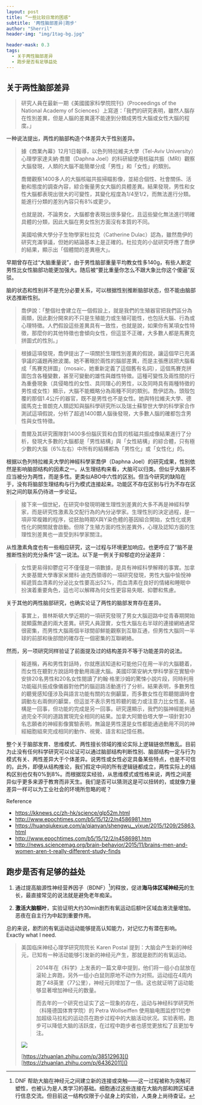 ```yaml
---
layout: post
title: “一些比较日常的困惑"
subtitle: '两性脑部差异|跑步'
author: "Sherril"
header-img: "img/1tag-bg.jpg"

header-mask: 0.3
tags:
  - 关于两性脑部差异
  - 跑步是否有足够益处
---
```



## 关于两性脑部差异

>
> 研究人員在最新一期《美國國家科學院院刊》（Proceedings of the National Academy of Sciences）上寫道：「我們的研究表明，雖然人腦存在性別差異，但是人腦的差異還不能達到分類成男性大腦或女性大腦的程度。」

一种说法提出，两性的脑部构造个体差异大于性别差异。

> 據《商業內幕》12月1日報導，以色列特拉維夫大學（Tel-Aviv University）心理學家達夫納‧喬爾（Daphna Joel）的科研組使用核磁共振（MRI）觀察大腦發現，人類的大腦不能簡單分成「男性」和「女性」的類別。
>     
> 喬爾觀察1400多人的大腦核磁共振掃瞄影像，並結合個性、社會關係、活動和態度的調查內容，綜合衡量男女大腦的具體差異。結果發現，男性和女性大腦都表現出很大的可變性，其變化程度為1/4至1/2，而無法進行分類。能進行分類的差別內容只有8%或更少。
>     
> 也就是說，不論男女，大腦都會表現出很多變化，且這些變化無法進行明確具體的分類，因此大腦在男女性別方面沒有本質的不同。
>     
> 美國哈佛大學分子生物學家杜拉克（Catherine Dulac）認為，雖然喬伊的研究充滿爭議，但她的結論基本上是正確的。杜拉克的小鼠研究呼應了喬伊的結果，顯示出「個體間的差異極大」。


早期曾存在过“大脑重量说”，由于男性脑部重量平均教女性多140g，有些人断定男性比女性脑部功能更加强大。随后被“要比重量你怎么不跟大象比你这个傻逼”反驳。

脑的状态和性别并不是充分必要关系，可以根据性别推断脑部状态，但不能由脑部状态推断性别。

> 喬伊說：「整個社會建立在一個假設上，就是我們的生殖器官把我們區分為兩類，因此劃分開來的不只是生殖能力或生殖可能性，也包括大腦、行為或心理特徵。人們假設這些差異具有一致性，也就是說，如果你有某項女性特徵，那麼你的其他特徵也會傾向女性，但這並不正確，大多數人都是馬賽克拼圖式的性別。」 

> 根據這項發現，喬伊提出了一項關於生理性別差異的假說，讓這個早已充滿爭議的議題再掀波瀾。她不著眼於兩性的腦部差異，而是主張應該把大腦看成「馬賽克拼圖」（mosaic，她重新定義了這個舊有名詞），這個馬賽克拼圖包含各種變數，甚至可變動的雄性與雌性特徵。這種可變性及兩性間的行為重疊現象（具侵略性的女性、具同理心的男性，以及同時具有兩種特徵的男性或女性）顯示，大腦不能概略分為兩種不同的類別。喬伊認為，頭殼包覆的那個1.4公斤的器官，既不是男性也不是女性。她與特拉維夫大學、德國馬克士普朗克人類認知與腦科學研究所以及瑞士蘇黎世大學的科學家合作測試這項假說，分析了超過1400顆人腦後發現，大多數人腦的確都包含男性與女性特徵。

> 喬爾及其研究團隊對1400多份腦灰質和白質的核磁共振成像結果進行了分析，發現大多數的大腦都是「男性結構」與「女性結構」的綜合體，只有極少數的大腦（6%左右）中所有的結構都為「男性化」或「女性化」的。

根据以色列特拉維夫大學的神經科學家喬伊（Daphna Joel）的研究成果，性别依然是影响脑部结构的因素之一。从生理结构来看，大脑可以归类。但似乎大脑并不应当被分为两性，而是多性。更类似ABO中六性的区别。但当今研究的缺陷在于，没有将脑部生理结构与行为模式连接起来。功能区不存在区别与行为不存在区别之间的联系仍待进一步论证。

> 接下來一個世紀，在研究中發現明確生理性別差異的大多不再是神經科學家，而是研究性激素及交配行為的內分泌學家。生理性別的決定過程，是一項非常複雜的程序，從胚胎時期X與Y染色體的基因組合開始，女性化或男性化的開關就會啟動。但除了生殖方面的性別差異外，心理及認知方面的生理性別差異也一直受到科學家關注。 

从性激素角度也有一些相应研究，这一过程与环境更加响应。也更呼应了“脑不是推断性别的充分条件”这一说法。以下是一例关于抑郁症的分泌差异：

> 女性更易得抑鬱症可不僅僅是一項數據，是具有神經科學解釋的事實。加拿大麥基爾大學專家米爾科·迪克西領導的一項研究發現，男性大腦中愉悅神經遞質血清素的分泌比女性要高出52%，而血清素在良好的情緒和睡眠中扮演着重要角色，這也可以解釋為何女性更容易失眠、抑鬱和焦慮。


关于其他的两性脑部研究，也确实论证了两性的脑部发育存在差异。

> 事實上，普林斯頓大學近期的一項研究發現了男女大腦迴路中從青春期開始就顯露無遺的兩大差異。研究人員證實，女性大腦左右半球的連接網絡通常很密集，而男性大腦兩個半球間卻鮮能觀察到互聯互通，但男性大腦同一半球的前部和後部間的確存在一個密集的互聯網絡。

然而，另一项研究同样验证了前面提及过的结构差异不等于功能差异的说法。

> 報道稱，再和男性對話時，你就應該知道和可能他只在用一半的大腦聽着，而女性在聽對方說話時會動用兩邊大腦。美國印第安納大學科學家在實驗中安排20名男性和20名女性閱讀了約翰·格里沙姆的驚悚小說片段，同時利用功能磁共振成像儀器對他們的腦迴路活動進行了分析。結果表明，多數男性的聽覺感知僅涉及與語言功能有關的左側顳葉，而多數女性在聆聽閱讀時會調動左右兩側的顳葉，但這並不表示男性聆聽的能力或注意力比女性差。結構是一回事，但功能的完成是另一回事。研究還顯示，我們的腦神經能夠通過完全不同的道路實現完全相同的結果。加拿大阿爾伯塔大學一項針對30名志願者的神經影像實驗表明，無論是男性還是女性都能通過動用不同的神經細胞組來完成相同的動作、視覺、語言和記憶任務。

整个关于脑部发育、思维模式、两性擅长领域的推论实际上逻辑链依然散乱。目前为止没有任何科学研究可以论证可以通过脑部结构判断性别、脑部结构一定与行为模式有关、两性差异大于个体差异。说男性或女性必定具备某些特点，也是不可信的。此外，即便从结构推论，我们假定中间的所有逻辑链都成立，两性实际上的结构区别也仅有0%到8%。而根据现实经验，从思维模式或性格来说，两性之间差异似乎更多来源于教育而非天生。我们是否可以猜测这是可以扭转的，或就像力量差异一样可以为工业社会的环境所忽略的呢？


Reference

* https://kknews.cc/zh-hk/science/glp52m.html
* http://www.epochtimes.com/b5/15/12/2/n4586981.htm
* https://huanqiukexue.com/a/qianyan/shengwu__yixue/2015/1209/25863.html
* http://www.epochtimes.com/b5/15/12/2/n4586981.htm
* http://news.sciencemag.org/brain-behavior/2015/11/brains-men-and-women-aren-t-really-different-study-finds



## 跑步是否有足够的益处

1. 通过提高脑源性神经营养因子（BDNF）[^sample_footnote]的释放，促进**海马体区域神经元**的生长，最直接常见的说法就是避免老年痴呆。
[^sample_footnote]: DNF 帮助大脑在神经元之间建立新的连接或突触——这一过程被称为突触可塑性，也被认为是人类学习的基础。细胞通过这些连接在大脑内部和跨区域进行信息交流。但目前这一结构仅限于小鼠身上的实验，人类身上尚待查证。
2. **激活大脑额叶**，实验证明大约30min剧烈有氧运动后额叶区域血液流量增加。恶夜在自主行为中起到重要作用。

总的来说，剧烈的有氧运动运动能够提高认知能力，对记忆力有潜在影响。 Exactly what I need.

> 美国临床神经心理学研究院院长 Karen Postal 提到：大脑会产生新的神经元，已知有一种活动能够引发新的神经元产生，那就是剧烈的有氧运动。
>     
> > 2014年在《科学》上发表的一篇文章中提到，他们将一组小白鼠放在滚轮上奔跑，另外一组小白鼠则原地不动作为对照。运动组在4周内跑了48英里（77公里），神经元则增加了一倍。这也就证明了运动能够显著增加神经元的数量。
>     
>     
> > 而去年的一个研究也证实了这一现象的存在，运动与神经科学研究所（科隆德国体育学院）的 Petra Wollseiffen 使用脑电图监控11位参加超级马拉松的运动员在跑步过程中的大脑活动状况。实验表明，跑步可以降低大脑的活跃度，在过程中跑步者也感觉更放松了且更加专注。
>     
> ![](https://i.loli.net/2019/07/19/5d31586bcf70a23786.jpg)
>     
> [https://zhuanlan.zhihu.com/p/38512963]()
> [https://zhuanlan.zhihu.com/p/64362011]()


